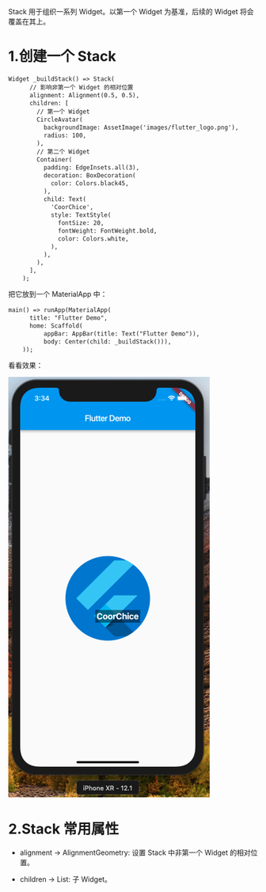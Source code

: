 Stack 用于组织一系列 Widget。以第一个 Widget 为基准，后续的 Widget 将会覆盖在其上。  

# 1.创建一个 Stack

```
Widget _buildStack() => Stack(
      // 影响非第一个 Widget 的相对位置
      alignment: Alignment(0.5, 0.5),
      children: [
        // 第一个 Widget
        CircleAvatar(
          backgroundImage: AssetImage('images/flutter_logo.png'),
          radius: 100,
        ),
        // 第二个 Widget
        Container(
          padding: EdgeInsets.all(3),
          decoration: BoxDecoration(
            color: Colors.black45,
          ),
          child: Text(
            'CoorChice',
            style: TextStyle(
              fontSize: 20,
              fontWeight: FontWeight.bold,
              color: Colors.white,
            ),
          ),
        ),
      ],
    );
```

把它放到一个 MaterialApp 中：  

```
main() => runApp(MaterialApp(
      title: "Flutter Demo",
      home: Scaffold(
          appBar: AppBar(title: Text("Flutter Demo")),
          body: Center(child: _buildStack())),
    ));
```  

看看效果：  

![](https://raw.githubusercontent.com/chenBingX/img/master/Flutter/Flutter_demo3.png)  



# 2.Stack 常用属性

- alignment → AlignmentGeometry: 设置 Stack 中非第一个 Widget 的相对位置。  

- children → List<Widget>: 子 Widget。
